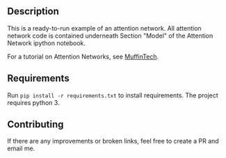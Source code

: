 ## Description
This is a ready-to-run example of an attention network. All attention network code is contained underneath Section "Model" of the Attention Network ipython notebook.

For a tutorial on Attention Networks, see [MuffinTech](http://muffintech.org/blog/id/12).

## Requirements

Run `pip install -r requirements.txt` to install requirements. The project requires python 3.

## Contributing
If there are any improvements or broken links, feel free to create a PR and email me.

